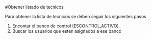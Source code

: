 #Obtener listado de tecnicos

Para obtener la lista de tecnicos se deben seguir los siguientes pasos
1. Encontar el banco de control (ESCONTROL,ACTIVO)
2. Buscar los usuarios que esten asignados a ese banco